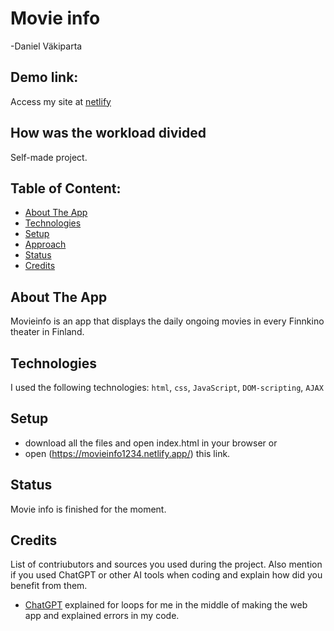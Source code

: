 # Movie info
-Daniel Väkiparta

## Demo link:
Access my site at [netlify](https://movieinfo1234.netlify.app/)

## How was the workload divided
Self-made project.



## Table of Content:

- [About The App](#about-the-app)
- [Technologies](#technologies)
- [Setup](#setup)
- [Approach](#approach)
- [Status](#status)
- [Credits](#credits)

## About The App
Movieinfo is an app that displays the daily ongoing movies in every Finnkino theater in Finland.

## Technologies
I used the following technologies: `html`, `css`, `JavaScript`, `DOM-scripting`, `AJAX`

## Setup
- download all the files and open index.html in your browser
  or
- open (https://movieinfo1234.netlify.app/) this link.

## Status
Movie info is finished for the moment.

## Credits
List of contriubutors and sources you used during the project. Also mention if you used ChatGPT or other AI tools when coding and explain how did you benefit from them.
- [ChatGPT](https://chatgpt.com/) explained for loops for me in the middle of making the web app and explained errors in my code.
